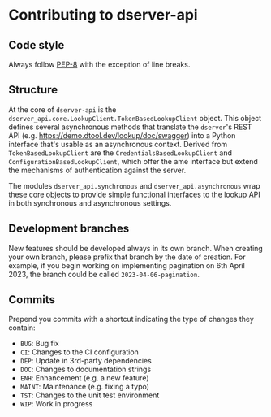 Contributing to dserver-api
===========================

Code style
----------
Always follow [PEP-8](https://www.python.org/dev/peps/pep-0008/) with the exception of line
breaks.

Structure
---------

At the core of `dserver-api` is the `dserver_api.core.LookupClient.TokenBasedLookupClient` 
object. This object defines several asynchronous methods that translate the `dserver`'s REST
API (e.g. https://demo.dtool.dev/lookup/doc/swagger) into a Python interface 
that's usable as an asynchronous context. Derived from `TokenBasedLookupClient` are the
`CredentialsBasedLookupClient` and `ConfigurationBasedLookupClient`, which offer the
ame interface but extend the mechanisms of authentication against the server.

The modules `dserver_api.synchronous` and `dserver_api.asynchronous`
wrap these core objects to provide simple functional interfaces to the lookup API
in both synchronous and asynchronous settings.

Development branches
--------------------
New features should be developed always in its own branch. When creating your own branch,
please prefix that branch by the date of creation.
For example, if you begin working on implementing pagination on 6th April 2023, the branch could be called `2023-04-06-pagination`.

Commits
-------
Prepend you commits with a shortcut indicating the type of changes they contain:
* `BUG`: Bug fix
* `CI`: Changes to the CI configuration
* `DEP`: Update in 3rd-party dependencies
* `DOC`: Changes to documentation strings
* `ENH`: Enhancement (e.g. a new feature)
* `MAINT`: Maintenance (e.g. fixing a typo)
* `TST`: Changes to the unit test environment
* `WIP`: Work in progress
